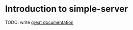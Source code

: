 # Introduction to simple-server

TODO: write [great documentation](http://jacobian.org/writing/what-to-write/)
